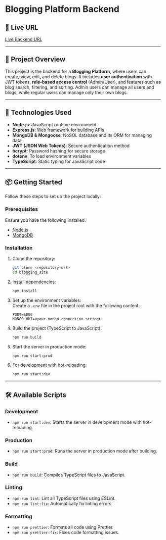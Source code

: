 # Blogging Platform Backend

## 🚀 Live URL
[Live Backend URL](https://blogging-website-snowy-chi.vercel.app/)

---

## 📜 Project Overview

This project is the backend for a **Blogging Platform**, where users can create, view, edit, and delete blogs. It includes **user authentication** with JWT tokens, **role-based access control** (Admin/User), and features such as blog search, filtering, and sorting. Admin users can manage all users and blogs, while regular users can manage only their own blogs.

---

## 🧰 Technologies Used

- **Node.js**: JavaScript runtime environment
- **Express.js**: Web framework for building APIs
- **MongoDB & Mongoose**: NoSQL database and its ORM for managing data
- **JWT (JSON Web Tokens)**: Secure authentication method
- **bcrypt**: Password hashing for secure storage
- **dotenv**: To load environment variables
- **TypeScript**: Static typing for JavaScript code

---


## 📦 **Getting Started**  

Follow these steps to set up the project locally:

### **Prerequisites**  
Ensure you have the following installed:  
- [Node.js](https://nodejs.org/)  
- [MongoDB](https://www.mongodb.com/)  

### **Installation**  

1. Clone the repository:  
   ```bash
   git clone <repository-url>
   cd blogging_site
   ```

2. Install dependencies:  
   ```bash
   npm install
   ```

3. Set up the environment variables:  
   Create a `.env` file in the project root with the following content:  
   ```env
   PORT=5000
   MONGO_URI=<your-mongo-connection-string>
   ```

4. Build the project (TypeScript to JavaScript):  
   ```bash
   npm run build
   ```

5. Start the server in production mode:  
   ```bash
   npm run start:prod
   ```

6. For development with hot-reloading:  
   ```bash
   npm run start:dev
   ```

---

## 🛠️ **Available Scripts**  

### **Development**  
- `npm run start:dev`: Starts the server in development mode with hot-reloading.  

### **Production**  
- `npm run start:prod`: Runs the server in production mode after building.  

### **Build**  
- `npm run build`: Compiles TypeScript files to JavaScript.  

### **Linting**  
- `npm run lint`: Lint all TypeScript files using ESLint.  
- `npm run lint:fix`: Automatically fix linting errors.  

### **Formatting**  
- `npm run prettier`: Formats all code using Prettier.  
- `npm run prettier:fix`: Fixes code formatting issues.  
  

